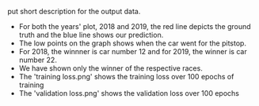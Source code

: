put short description for the output data.

- For both the years' plot, 2018 and 2019, the red line depicts the ground truth and the blue line shows our prediction. 
- The low points on the graph shows when the car went for the pitstop. 
- For 2018, the winnner is car number 12 and for 2019, the winner is car number 22. 
- We have shown only the winner of the respective races. 
- The 'training loss.png' shows the training loss over 100 epochs of training
- The 'validation loss.png' shows the validation loss over 100 epochs
